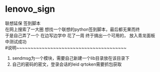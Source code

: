 # lenovo_sign
联想延保 签到脚本  
在网上搜索了一大圈 想找一个联想的python签到脚本，最后都无果而终  
于是自己弄了一个  在边写边学中  花了一周 终于搞出一个可用的， 放入青龙面板中测试成功  
 #说明~~~~~~~~~~~~~~~~~~~~~~~~~~~~~~~~~~~~~~~
1. sendmsg为一个模块，需要自己新建一个lib目录放在该目录下  
2. 自己的密码的密文，登录会话的leid   qrtoken需要抓包获取
